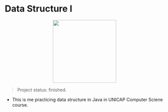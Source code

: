 <h1>Data Structure I</h1>

<div align = "center">
<img src = "https://user-images.githubusercontent.com/103002592/222190090-f2f284fb-4fc0-4db9-9f36-a4d7d36fad4f.jpg" width = "200px" />
</div>

> Project status: finished.



- This is me practicing data structure in Java in UNICAP Computer Sciene course.


